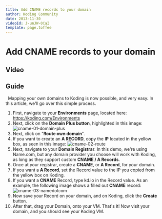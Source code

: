 ```yaml
---
title: Add CNAME records to your domain
author: Koding Community
date: 2013-11-30
videoId: J-unJW-0CaI
template: page.toffee
---
```


# Add CNAME records to your domain

## Video

## Guide

  Mapping your own domains to Koding is now possible, and very easy. In this article, we'll go over this simple process.  

  1. First, navigate to your **Environments** page, located here: <https://koding.com/Environments>
  2. Next, click on the **Domain Plus button**, highlighted in this image:![cname-01-domain-plus](/wp-content/uploads/cname-01-domain-plus-1024x565.png)
  3. Next, click on "**Route own domain**".
  4. If you want to create an **A RECORD**, copy the **IP** located in the yellow box, as seen in this image: ![cname-02-route](/wp-content/uploads/cname-02-route-1024x619.png)
  5. Next, navigate to your **Domain Registrar**. In this demo, we're using Name.com, but any domain provider you choose will work with Koding, as long as they support custom **CNAME / A Records**.
  6. Once at your registrar, create a **CNAME**, or **A Record**, for your domain.
  7. If you want a **A Record**, set the Record value to the IP you copied from the yellow box on Koding.
  8. If you want a **CNAME** Record, type kd.io in the Record value. As an example, the following image shows a filled out **CNAME** record: ![cname-03-namedotcom](/wp-content/uploads/cname-03-namedotcom-1024x400.png)
  9. Now save your Record on your domain, and on Koding, click the **Create** button.
  10. After that, drag your Domain, onto your VM.
That's it! Now visit your domain, and you should see your Koding VM.
